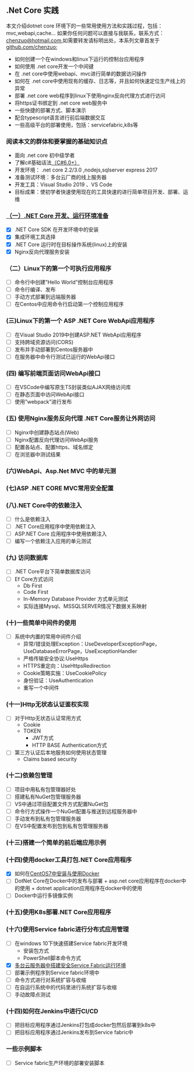 ## .Net Core 实践
本文介绍dotnet core 环境下的一些常用使用方法和实践过程，包括：mvc,webapi,cache... 如果你任何问题可以直接与我联系，联系方式：chenzuo@hotmail.com,如需要转发请标明出处，本系列文章首发于[github.com/chenzuo](https://github.com/chenzuo/dotnet-core-practices);
+ 如何创建一个在windows和linux下运行的控制台应用程序
+ 如何使用 .net core开发一个中间键
+ 在 .net core中使用webapi、mvc进行简单的数据访问操作
+ 如何在 .net core中使用现有的缓存、日志等，并且如何快速定位生产线上的异常
+ 部署 .net core web程序到linux下使用nginx反向代理方式进行访问
+ 将https证书绑定到 .net core web服务中
+ 一些快捷的部署方式、脚本演示
+ 配合typescript语言进行前后端数据交互
+ 一些高级平台的部署使用，包括：servicefabric,k8s等 


### 阅读本文的群体和要掌握的基础知识点
- 面向 .net core 初中级学者
- 了解c#基础话法[（C#6.0+）](https://docs.microsoft.com/en-us/dotnet/csharp/whats-new/csharp-6)
- 开发环境： .net core 2.2/3.0 ,nodejs,sqlserver express 2017
- 准备测试环境：多台云厂商的线上服务器
- 开发工具：Visual Studio 2019 、VS Code
- 目标成果：使初学者快速使用现在的工具快速的进行简单项目开发、部署、运维

### [（一）.NET Core 开发、运行环境准备](./dotnet-core-development-runtime-environment.md) 
 - [x] .NET Core SDK 在开发环境中的安装 
 - [x] 集成环境工具选择
 - [x] .NET Core 运行时在目标操作系统(linux)上的安装
 - [x] Nginx反向代理服务安装
 ### （二）Linux下的第一个可执行应用程序
- [ ] 命令行中创建”Hello World”控制台应用程序 
- [ ] 命令行编译、发布
- [ ] 手动方式部署到远端服务器
- [ ] 在Centos中应用命令行启动第一个控制应用程序
### (三)Linux下的第一个 ASP .NET Core WebApi应用程序
- [ ] 在Visual Studio 2019中创建ASP.NET WebApi应用程序
- [ ] 支持跨域资源访问(CORS)
- [ ] 发布并手动部署到Centos服务器中
- [ ] 在服务器中命令行测试已运行的WebApi接口
### (四)	编写前端页面访问WebApi接口
- [ ] 在VSCode中编写原生TS封装类似AJAX网络访问库
- [ ] 在静态页面中访问WebApi接口
- [ ] 使用”webpack”进行发布
### (五)	使用Nginx服务反向代理 .NET Core服务让外网访问
- [ ] Nginx中创建静态站点(Web)
- [ ] Nginx配置反向代理访问WebApi服务
- [ ] 配置各站点、配置https、域名绑定
- [ ] 在浏览器中测试结果
### (六)WebApi、Asp.Net MVC 中的单元测
### (七)ASP .NET CORE MVC常用安全配置
### (八).NET Core中的依赖注入
- [ ] 什么是依赖注入
- [ ] .NET Core应用程序中使用依赖注入
- [ ] ASP.NET Core 应用程序中使用依赖注入
- [ ] 编写一个依赖注入应用的单元测试
### (九)	访问数据库
- [ ] .NET Core平台下简单数据库访问
- [ ] Ef Core方式访问  
    + Db First
    + Code First
    + In-Memory Database Provider 方式单元测试
    + 实际连接Mysql、MSSQLSERVER情况下数据关系映射
### (十)一些简单中间件的使用
- [ ] 系统中内置的常用中间件介绍
    + 异常/错误处理Exception：UseDeveloperExceptionPage，UseDatabaseErrorPage，UseExceptionHandler
    + 严格传输安全协议:UseHttps
    + HTTPS重定向：UseHttpsRedirection
    + Cookie策略实施：UseCookiePolicy
    + 身份验证：UseAuthentication
    + 重写一个中间件
### (十一)Http无状态认证鉴权实现
- [ ] 对于Http无状态认证常用方式
    + Cookie
    + TOKEN
        + JWT方式
        + HTTP BASE Authentication方式
- [ ] 第三方认证后本地服务如何使用状态管理
    + Claims based security 
### (十二)依赖包管理
- [ ] 项目中用私有包管理器好处
- [ ] 搭建私有NuGet包管理服务器
- [ ] VS中通过项目配置文件方式配置NuGet包
- [ ] 命令行方式操作一个NuGet配置与推送到远程服务器中
- [ ] 手动发布到私有包管理服务器
- [ ] 在VS中配置发布到包到私有包管理服务器
### (十三)搭建一个简单的前后端应用示例
### (十四)使用docker工具打包.NET Core应用程序
- [x] 如何在[CentOS7中安装与使用Docker](./how-to-install-and-use-docker-on-centos-7.md)
- [ ] DotNet Core在Docker中的发布与部署
        + asp.net core应用程序在docker中的使用
        + dotnet application应用程序在docker中的使用
- [ ] Docker中运行多镜像实例
### (十五)使用K8s部署.NET Core应用程序
### (十六)使用Service fabric进行分布式应用管理
- [ ] 在windows 10下快速搭建Service fabric开发环境
    + 安装包方式
    + PowerShell脚本命令方式
- [x] [多台云服务器中搭建安全Service Fabric运行环境](https://github.com/service-fabric/ServiceFabricPractices/blob/master/%E5%88%9B%E5%BB%BA%E4%BD%BF%E7%94%A8X509%E8%AF%81%E4%B9%A6%E4%BF%9D%E6%8A%A4%E7%9A%84%20Service%20Fabric%20%E5%AE%89%E5%85%A8%E7%BE%A4%E9%9B%86(On%20Premises).md)
- [ ] 部署示例程序到Service fabric环境中
- [ ] 命令方式进行对系统扩容与收缩
- [ ] 在自运行系统中的代码里进行系统扩容与收缩
- [ ] 手动故障点测试
### (十四)如何在Jenkins中进行CI/CD
- [ ] 把目标应用程序通过Jenkins打包成docker包然后部署到k8s中
- [ ] 把目标应用程序通过Jenkins发布到Service fabric中
### 一些示例脚本
- [ ] Service fabric生产环境的部署安装脚本
